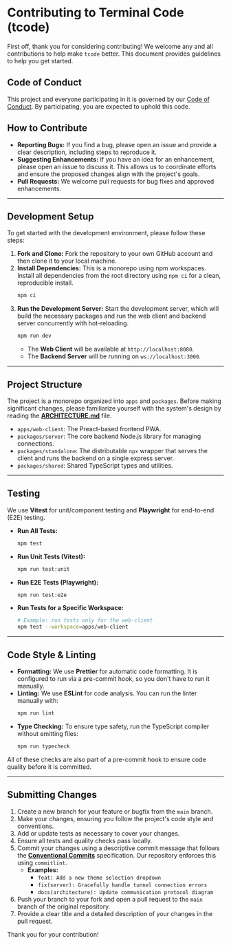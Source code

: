 # Contributing to Terminal Code (tcode)

First off, thank you for considering contributing! We welcome any and all contributions to help make `tcode` better. This document provides guidelines to help you get started.

## Code of Conduct

This project and everyone participating in it is governed by our [Code of Conduct](CODE_OF_CONDUCT.md). By participating, you are expected to uphold this code.

## How to Contribute

*   **Reporting Bugs:** If you find a bug, please open an issue and provide a clear description, including steps to reproduce it.
*   **Suggesting Enhancements:** If you have an idea for an enhancement, please open an issue to discuss it. This allows us to coordinate efforts and ensure the proposed changes align with the project's goals.
*   **Pull Requests:** We welcome pull requests for bug fixes and approved enhancements.

---

## Development Setup

To get started with the development environment, please follow these steps:

1.  **Fork and Clone:** Fork the repository to your own GitHub account and then clone it to your local machine.
2.  **Install Dependencies:** This is a monorepo using npm workspaces. Install all dependencies from the root directory using `npm ci` for a clean, reproducible install.
    ```bash
    npm ci
    ```
3.  **Run the Development Server:** Start the development server, which will build the necessary packages and run the web client and backend server concurrently with hot-reloading.
    ```bash
    npm run dev
    ```
    *   The **Web Client** will be available at `http://localhost:8080`.
    *   The **Backend Server** will be running on `ws://localhost:3000`.

---

## Project Structure

The project is a monorepo organized into `apps` and `packages`. Before making significant changes, please familiarize yourself with the system's design by reading the [**ARCHITECTURE.md**](ARCHITECTURE.md) file.

*   `apps/web-client`: The Preact-based frontend PWA.
*   `packages/server`: The core backend Node.js library for managing connections.
*   `packages/standalone`: The distributable `npx` wrapper that serves the client and runs the backend on a single express server.
*   `packages/shared`: Shared TypeScript types and utilities.

---

## Testing

We use **Vitest** for unit/component testing and **Playwright** for end-to-end (E2E) testing.

*   **Run All Tests:**
    ```bash
    npm test
    ```
*   **Run Unit Tests (Vitest):**
    ```bash
    npm run test:unit
    ```
*   **Run E2E Tests (Playwright):**
    ```bash
    npm run test:e2e
    ```
*   **Run Tests for a Specific Workspace:**
    ```bash
    # Example: run tests only for the web-client
    npm test --workspace=apps/web-client
    ```

---

## Code Style & Linting

*   **Formatting:** We use **Prettier** for automatic code formatting. It is configured to run via a pre-commit hook, so you don't have to run it manually.
*   **Linting:** We use **ESLint** for code analysis. You can run the linter manually with:
    ```bash
    npm run lint
    ```
*   **Type Checking:** To ensure type safety, run the TypeScript compiler without emitting files:
    ```bash
    npm run typecheck
    ```

All of these checks are also part of a pre-commit hook to ensure code quality before it is committed.

---

## Submitting Changes

1.  Create a new branch for your feature or bugfix from the `main` branch.
2.  Make your changes, ensuring you follow the project's code style and conventions.
3.  Add or update tests as necessary to cover your changes.
4.  Ensure all tests and quality checks pass locally.
5.  Commit your changes using a descriptive commit message that follows the **[Conventional Commits](https://www.conventionalcommits.org/en/v1.0.0/)** specification. Our repository enforces this using `commitlint`.
    *   **Examples:**
        *   `feat: Add a new theme selection dropdown`
        *   `fix(server): Gracefully handle tunnel connection errors`
        *   `docs(architecture): Update communication protocol diagram`
6.  Push your branch to your fork and open a pull request to the `main` branch of the original repository.
7.  Provide a clear title and a detailed description of your changes in the pull request.

Thank you for your contribution!